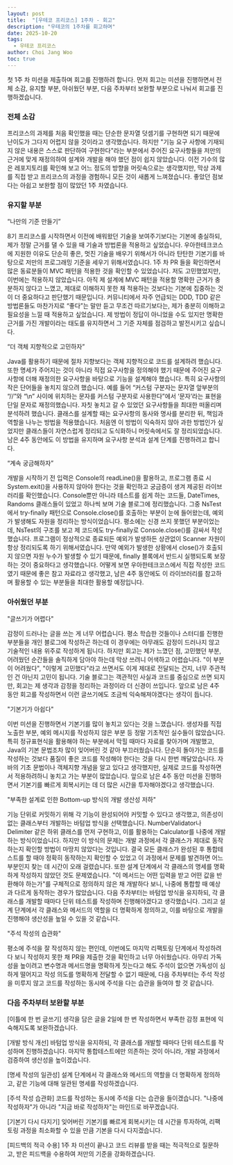 ```yaml
---
layout: post
title:  "[우테코 프리코스] 1주차 - 회고"
description: "우테코의 1주차를 회고하며"
date: 2025-10-20
tags:
  - 우테코 프리코스
author: Choi Jang Woo
toc: true
---
```


첫 1주 차 미션을 제출하며 회고를 진행하려 합니다. 먼저 회고는 미션을 진행하면서 전체 소감, 유지할 부분, 아쉬웠던 부분, 다음 주차부터 보완할 부분으로 나눠서 회고를 진행하겠습니다. 

### 전체 소감
프리코스의 과제를 처음 확인했을 때는 단순한 문자열 덧셈기를 구현하면 되기 때문에 난이도가 그다지 어렵지 않을 것이라고 생각했습니다. 하지만 "기능 요구 사항에 기재되지 않은 내용은 스스로 판단하여 구현한다"라는 부분에서 주어진 요구사항들을 저만의 근거에 맞게 재정의하여 설계와 개발을 해야 했던 점이 쉽지 않았습니다. 이전 기수의 많은 레포지토리를 확인해 보고 어느 정도의 방향을 머릿속으로는 생각했지만, 막상 과제를 직접 받고 프리코스의 과정을 경험하니 모든 것이 새롭게 느껴졌습니다. 좋았던 점보다는 아쉽고 보완할 점이 많았던 1주 차였습니다.


### 유지할 부분

“나만의 기준 만들기”

8기 프리코스를 시작하면서 이전에 배워왔던 기술을 보여주기보다는 기본에 충실하되, 제가 정말 근거를 댈 수 있을 때 기술과 방법론을 적용하고 싶었습니다. 우아한테크코스에 지원한 이유도 단순히 좋은, 멋진 기술을 배우기 위해서가 아니라 탄탄한 기본기를 바탕으로 저만의 프로그래밍 기준을 세우기 위해서였습니다. 1주 차 PR 들을 확인하면서 많은 동료분들이 MVC 패턴을 적용한 것을 확인할 수 있었습니다. 저도 고민했었지만, 이번에는 적용하지 않았습니다. 아직 제 설계에 MVC 패턴을 적용할 명확한 근거가 충분하지 않다고 느꼈고, 제대로 이해하지 못한 채 적용하는 것보다는 기본에 집중하는 것이 더 중요하다고 판단했기 때문입니다. 커뮤니티에서 자주 언급되는 DDD, TDD 같은 방법론들도 마찬가지로 “좋다”는 말만 듣고 무조건 따르기보다는, 제가 충분히 이해하고 필요성을 느낄 때 적용하고 싶었습니다. 제 방법이 정답이 아니었을 수도 있지만 명확한 근거를 가진 개발이라는 태도를 유지하면서 그 기준 자체를 점검하고 발전시키고 싶습니다.

“더 객체 지향적으로 고민하자”

Java를 활용하기 때문에 절차 지향보다는 객체 지향적으로 코드를 설계하려 했습니다. 또한 명세가 주어지는 것이 아니라 직접 요구사항을 정의해야 했기 때문에 주어진 요구사항에 더해 재정의한 요구사항을 바탕으로 기능을 설계해야 했습니다. 특히 요구사항의 작은 단어들을 놓치지 않으려 했습니다. 예를 들어 “커스텀 구분자는 문자열 앞부분의 “//”와 “\n” 사이에 위치하는 문자를 커스텀 구분자로 사용한다”에서 ‘문자’라는 표현을 단일 문자로 재정의했습니다. 자칫 놓치고 갈 수 있었던 요구사항들을 최대한 떠올리며 분석하려 했습니다. 클래스를 설계할 때는 요구사항의 동사와 명사를 분리한 뒤, 책임과 역할을 나누는 방법을 적용했습니다. 처음엔 이 방법이 익숙하지 않아 과한 방법인가 싶었지만 클래스들이 자연스럽게 정리되고 도식화하니 머릿속에서도 잘 정리되었습니다. 남은 4주 동안에도 이 방법을 유지하며 요구사항 분석과 설계 단계를 진행하려고 합니다.

“계속 궁금해하자”

개발을 시작하기 전 입력은 Console의 readLine()을 활용하고, 프로그램 종료 시 System.exit()을 사용하지 않아야 한다는 것을 확인하고 궁금증이 생겨 제공된 라이브러리를 확인했습니다. Console뿐만 아니라 테스트를 쉽게 하는 코드들, DateTimes, Randoms 클래스들이 있었고 하나씩 보며 기술 블로그에 정리했습니다. 그중 NsTest에서 try-finally 패턴으로 Console.close()를 호출하는 부분이 눈에 들어왔는데, 예외가 발생해도 자원을 정리하는 방식이었습니다. 평소에는 신경 쓰지 못했던 부분이었는데, NsTest의 구조를 보고 제 코드에도 try-finally로 Console.close()를 감싸서 작성했습니다. 프로그램이 정상적으로 종료되든 예외가 발생하든 상관없이 Scanner 자원이 항상 정리되도록 하기 위해서였습니다. 만약 예외가 발생한 상황에서 close()가 호출되지 않으면 자원 누수가 발생할 수 있기 때문에, finally 블록에서 반드시 실행되도록 보장하는 것이 중요하다고 생각했습니다. 어떻게 보면 우아한테크코스에서 직접 작성한 코드였기 때문에 좋은 참고 자료라고 생각했고, 남은 4주 동안에도 이 라이브러리를 참고하며 활용할 수 있는 부분들을 최대한 활용할 예정입니다.

### 아쉬웠던 부분
"글쓰기가 어렵다"

감정이 드러나는 글을 쓰는 게 너무 어렵습니다. 평소 학습한 것들이나 스터디를 진행한 부분들을 개인 블로그에 작성하곤 하는데 이 경우에는 아무래도 감정이 드러나지 않고 기술적인 내용 위주로 작성하게 됩니다. 하지만 회고는 제가 느꼈던 점, 고민했던 부분, 어려웠던 순간들을 솔직하게 담아야 하는데 막상 쓰려니 어색하고 어렵습니다. "이 부분이 어려웠다", "이렇게 고민했다"라고 쓰면서도 이게 제대로 전달되는 건지, 너무 주관적인 건 아닌지 고민이 됩니다. 기술 블로그는 객관적인 사실과 코드를 중심으로 쓰면 되지만, 회고는 제 생각과 감정을 정리하는 과정이라 더 신경이 쓰입니다. 앞으로 남은 4주 동안 회고를 작성하면서 이런 글쓰기에도 조금씩 익숙해져야겠다는 생각이 듭니다.

"기본기가 아쉽다" 

이번 미션을 진행하면서 기본기를 많이 놓치고 있다는 것을 느꼈습니다. 생성자를 직접 노출한 부분, 예외 메시지를 작성하지 않은 부분 등 정말 기초적인 실수들이 많았습니다. 특히 정규표현식을 활용해야 하는 부분에서 막힐 때마다 자료를 찾아가며 개발했고, Java의 기본 문법조차 많이 잊어버린 것 같아 부끄러웠습니다. 단순히 돌아가는 코드를 작성하는 것보다 품질이 좋은 코드를 작성해야 한다는 것을 다시 한번 깨달았습니다. 자바의 기초 문법이나 객체지향 개념을 알고 있다고 생각했지만, 실제로 코드를 작성하면서 적용하려하니 놓치고 가는 부분이 많았습니다. 앞으로 남은 4주 동안 미션을 진행하면서 기본기를 빠르게 회복시키는 데 더 많은 시간을 투자해야겠다고 생각했습니다.

"부족한 설계로 인한 Bottom-up 방식의 개발 생산성 저하"

기능 단위로 커밋하기 위해 각 기능이 완성되어야 커밋할 수 있다고 생각했고, 의존성이 없는 클래스부터 개발하는 바텀업 방식을 선택했습니다. NumberValidator나 Delimiter 같은 하위 클래스를 먼저 구현하고, 이를 활용하는 Calculator를 나중에 개발하는 방식이었습니다. 하지만 이 방식의 문제는 개발 과정에서 각 클래스가 제대로 동작하는지 확인할 방법이 마땅치 않았다는 것입니다. 결국 모든 클래스가 완성된 후 통합테스트를 할 때야 정확히 동작하는지 확인할 수 있었고 이 과정에서 문제를 발견하면 어느 부분인지 찾는 데 시간이 오래 걸렸습니다. 또한 설계 단계에서 각 클래스의 명세를 명확하게 작성하지 않았던 것도 문제였습니다. "이 메서드는 어떤 입력을 받고 어떤 값을 반환해야 하는가"를 구체적으로 정의하지 않은 채 개발하다 보니, 나중에 통합할 때 예상과 다르게 동작하는 경우가 많았습니다. 다음 주차부터는 바텀업 방식을 유지하되, 각 클래스를 개발할 때마다 단위 테스트를 작성하며 진행해야겠다고 생각했습니다. 그리고 설계 단계에서 각 클래스와 메서드의 역할을 더 명확하게 정의하고, 이를 바탕으로 개발을 진행해야 생산성을 높일 수 있을 것 같습니다.

"주석 작성의 습관화" 

평소에 주석을 잘 작성하지 않는 편인데, 이번에도 마지막 리팩토링 단계에서 작성하려다 보니 작성하지 못한 채 PR을 제출한 것을 확인하고 너무 아쉬웠습니다. 아무리 가독성을 높이려고 변수명과 메서드명을 명확하게 짓는다고 해도 주석이 없으면 가독성이 심하게 떨어지고 작성 의도를 명확하게 전달할 수 없기 때문에, 다음 주차부터는 주석 작성을 미루지 않고 코드를 작성하는 동시에 주석을 다는 습관을 들여야 할 것 같습니다.


### 다음 주차부터 보완할 부분

[이틀에 한 번 글쓰기]
생각을 담은 글을 2일에 한 번 작성하면서 부족한 감정 표현에 익숙해지도록 보완하겠습니다.

[개발 방식 개선]
바텀업 방식을 유지하되, 각 클래스를 개발할 때마다 단위 테스트를 작성하며 진행하겠습니다. 마지막 통합테스트에만 의존하는 것이 아니라, 개발 과정에서 검증하여 생산성을 높이겠습니다.

[명세 작성의 일관성]
설계 단계에서 각 클래스와 메서드의 역할을 더 명확하게 정의하고, 같은 기능에 대해 일관된 명세를 작성하겠습니다.

[주석 작성 습관화]
코드를 작성하는 동시에 주석을 다는 습관을 들이겠습니다. "나중에 작성하자"가 아니라 "지금 바로 작성하자"는 마인드로 바꾸겠습니다.

[기본기 다시 다지기]
잊어버린 기본기를 빠르게 회복시키는 데 시간을 투자하여, 리팩토링 과정을 최소화할 수 있을 만큼 기본을 다시 다지겠습니다.

[피드백의 적극 수용]
1주 차 미션이 끝나고 코드 리뷰를 받을 때는 적극적으로 질문하고, 받은 피드백을 수용하여 저만의 기준을 강화하겠습니다.